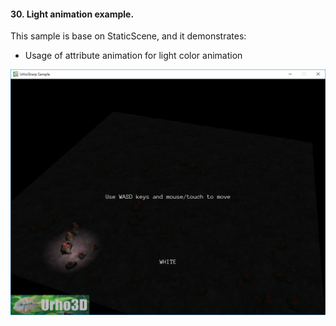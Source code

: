 #### 30. Light animation example.

This sample is base on StaticScene, and it demonstrates:
- Usage of attribute animation for light color animation

![Screenshot](Screenshot.png)